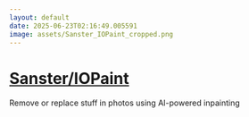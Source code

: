 ```yaml
---
layout: default
date: 2025-06-23T02:16:49.005591
image: assets/Sanster_IOPaint_cropped.png
---
```


# [Sanster/IOPaint](https://github.com/Sanster/IOPaint)

Remove or replace stuff in photos using AI-powered inpainting
